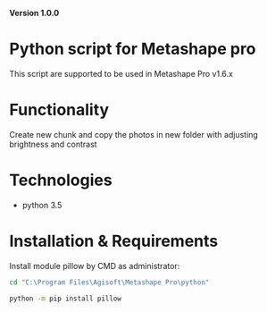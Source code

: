 **Version 1.0.0**

# Python script for Metashape pro

This script are supported to be used in Metashape Pro v1.6.x
# Functionality

Create new chunk and copy the photos in new folder with adjusting brightness and contrast

# Technologies
- python 3.5
# Installation & Requirements 



Install module pillow by CMD as administrator:


```bash
cd "C:\Program Files\Agisoft\Metashape Pro\python"
```

```bash
python -m pip install pillow
```
 

 